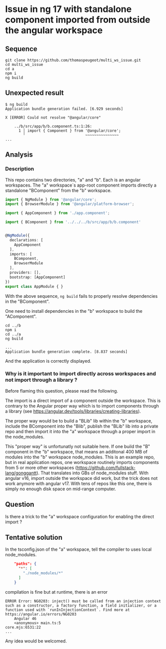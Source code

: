 
# Issue in ng 17 with standalone component imported from outside the angular workspace

## Sequence

```
git clone https://github.com/thomaspeugeot/multi_ws_issue.git
cd multi_ws_issue
cd a
npm i
ng build
```

## Unexpected result

```
$ ng build
Application bundle generation failed. [6.929 seconds]

X [ERROR] Could not resolve "@angular/core"

    ../b/src/app/b/b.component.ts:1:26:
      1 │ import { Component } from '@angular/core';
        ╵                           ~~~~~~~~~~~~~~~
...

```

## Analysis

### Description

This repo contains two directories, "a" and "b". Each is an angular workspaces. The "a" workspace´s app-root component imports directly a standalone "BComponent" from the "b" workspace.

```ts
import { NgModule } from '@angular/core';
import { BrowserModule } from '@angular/platform-browser';

import { AppComponent } from './app.component';

import { BComponent } from '../../../b/src/app/b/b.component'


@NgModule({
  declarations: [
    AppComponent
  ],
  imports: [
    BComponent,
    BrowserModule
  ],
  providers: [],
  bootstrap: [AppComponent]
})
export class AppModule { }
```

With the above sequence, `ng build` fails to properly resolve dependencies in the "BComponent".

One need to install dependencies in the "b" workspace to build the "AComponent".

```
cd ../b
npm i
cd ../a
ng build

...
Application bundle generation complete. [8.837 seconds]
```

And the application is correctly displayed.

### Why is it important to import directly across workspaces and not import through a library ?

Before flaming this question, please read the following.

The import is a direct import of a component outside the workspace. This is contrary to the Angular proper way which is to import  components through a library (see https://angular.dev/tools/libraries/creating-libraries).

The proper way would be to build a "BLib" lib within the "b" workspace, include the BComponent into the "Blib", publish the "BLib" lib into a private repo and then import it into the "a" workspace through a proper import in the node_modules.

This "proper way" is unfortunatly not suitable here. If one build the "B" component in the "b" workspace, that means an additonal 400 MB of modules into the "b" workspace node_modules. This is an example repo, but in real application repos, one workspace routinely imports components from 5 or more other workspaces (https://github.com/fullstack-lang/gonggantt). That translates into GBs of node_modules stuff. With angular v16, import outside the workspace did work, but the trick does not work anymore with angular v17. With tens of repos like this one, there is simply no enough disk space on mid-range computer.

## Question

Is there a trick to the "a" workspace configuration for enabling the direct import ?

## Tentative solution

In the tsconfig.json of the "a" workspace, tell the compiler to uses local node_modules.

```json
    "paths": {
      "*": [
        "./node_modules/*"
      ]
    }
```

compilation is fine but at runtime, there is an error

```log
ERROR Error: NG0203: inject() must be called from an injection context such as a constructor, a factory function, a field initializer, or a function used with `runInInjectionContext`. Find more at https://angular.io/errors/NG0203
    Angular 46
    <anonymous> main.ts:5
core.mjs:6531:22
...
```

Any idea would be welcomed.